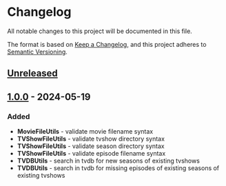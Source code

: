# Changelog

All notable changes to this project will be documented in this file.

The format is based on [Keep a Changelog](https://keepachangelog.com/en/1.1.0/),
and this project adheres to [Semantic Versioning](https://semver.org/spec/v2.0.0.html).

## [Unreleased]


## [1.0.0] - 2024-05-19

### Added

- **MovieFileUtils** - validate movie filename syntax
- **TVShowFileUtils** - validate tvshow directory syntax
- **TVShowFileUtils** - validate season directory syntax
- **TVShowFileUtils** - validate episode filename syntax
- **TVDBUtils** - search in tvdb for new seasons of existing tvshows
- **TVDBUtils** - search in tvdb for missing episodes of existing seasons of existing tvshows

[Unreleased]: https://github.com/FelixRizzolli/PlexUtils/compare/v1.0.0...HEAD
[1.0.0]: https://github.com/olivierlacan/keep-a-changelog/releases/tag/v0.0.1